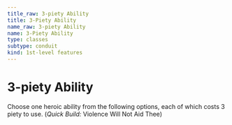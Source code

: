 ```yaml
---
title_raw: 3-piety Ability
title: 3-Piety Ability
name_raw: 3-piety Ability
name: 3-Piety Ability
type: classes
subtype: conduit
kind: 1st-level features
---
```


# 3-piety Ability

Choose one heroic ability from the following options, each of which costs 3 piety to use. (*Quick Build:* Violence Will Not Aid Thee)
